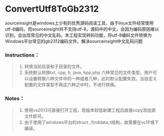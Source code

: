# ConvertUtf8ToGb2312

sourceinsight是windows上少有的优秀源码阅读工具，由于linux文件经常使用utf-8编码，而sourceinsight并不支持utf-8，源码中的中文，会因为编码原因难以识别，会出现常见的中文乱码。本工程实现转码功能，将utf-8编码文件转换为Windows平台常见的gb2312编码文件。解决sourceinsight中文乱码问题

### Instructions：
> 1. 转换当前目录和子目录的文件。
> 2. 系统默认转换txt, cpp, h, java, hpp,php
六种常见的文件类型。用户可以设置转换六种文件中的一种或者几种，此时默认配置失效。当自定义配置的文件类型不再这六种之中时，不进行转换。

### Notes：
> 1. 使用vs2013可直接打开工程，若版本较低新建工程后直接copy添加源文件即可。
> 2. 由于使用了windows平台的struct _finddata_t结构，故需要在vc环境下编译。
